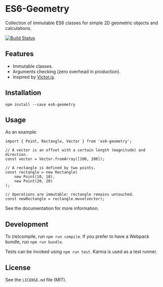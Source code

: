 # ES6-Geometry
Collection of immutable ES6 classes for simple 2D geometric objects and calculations.

[![Build Status](https://travis-ci.org/basilfx/babel-plugin-transform-react-pure-components.svg?branch=master)](https://travis-ci.org/basilfx/babel-plugin-transform-react-pure-components)

## Features
* Immutable classes.
* Arguments checking (zero overhead in production).
* Inspired by [Victor.js](http://victorjs.org/).

## Installation
`npm install --save es6-geometry`

## Usage
As an example:

```es6
import { Point, Rectangle, Vector } from 'es6-geometry';

// A vector is an offset with a certain length (magnitude) and direction.
const vector = Vector.fromArray([100, 100]);

// A rectangle is defined by two points.
const rectangle = new Rectangle(
    new Point(10, 10),
    new Point(20, 20)
);

// Operations are immutable: rectangle remains untouched.
const newRectangle = rectangle.move(vector);
```

See the documentation for more information.

## Development
To (re)compile, run `npm run compile`. If you prefer to have a Webpack bundle, run `npm run bundle`.

Tests can be invoked using `npm run test`. Karma is used as a test runner.

## License
See the `LICENSE.md` file (MIT).
